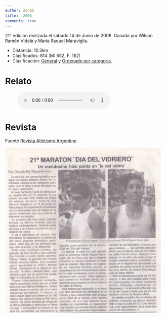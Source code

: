 ```yaml
---
author: Zona5
title:  2008
comments: true
---
```

21° edición realizada el sábado 14 de Junio de 2008. Ganada por Wilson Ramón Videla y María Raquel Maraviglia.

* Distancia: 10.3km
* Clasificados: 814 (M: 652, F: 162)
* Clasificación: [General](/clasificacion/2008/2008.html) y [Ordenado por categoría](/clasificacion/2008/2008cat.html).

# Relato

<figure>
    <audio
        controls
        src="/assets/audio/relatos/2008.mp3">
            Your browser does not support the
            <code>audio</code> element.
    </audio>
</figure>

# Revista
Fuente [Revista Atletismo Argentino](http://www.atletismoargentino.com.ar)

![Edición 2008](/assets/img/ed/2008/2008.png)